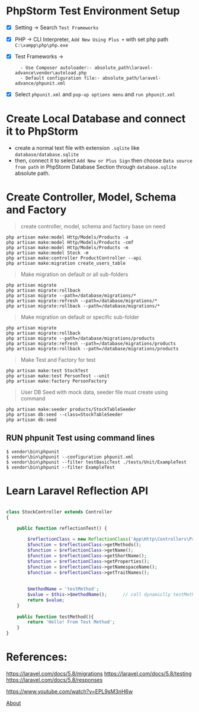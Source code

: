 
# PhpStorm Test Environment Setup

- [X] Setting -> Search `Test Frameworks`
- [X] PHP -> CLI Interpreter, `Add New Using Plus +` with set php path `C:\xampp\php\php.exe` 
- [X] Test Frameworks ->
    
        - Use Composer autoloader:- absolute_path\laravel-advance\vendor\autoload.php
        - Default configuration file:- absolute_path/laravel-advance/phpunit.xml
        
- [X] Select `phpunit.xml` and `pop-up options menu` and `run phpunit.xml`



# Create Local Database and connect it to PhpStorm

- create a normal text file with extension `.sqlite` like `database/database.sqlite`
- then, connect it to select `Add New or Plus Sign` then choose `Data source from path` in PhpStorm Database Section through `database.sqlite` absolute path.



# Create Controller, Model, Schema and Factory

> create controller, model, schema and factory base on need

    php artisan make:model Http/Models/Products -a
    php artisan make:model Http/Models/Products -cmf
    php artisan make:model Http/Models/Products -m
    php artisan make:model Stock -m
    php artisan make:controller ProductController --api
    php artisan make:migration create_users_table


> Make migration on default or all sub-folders 

    php artisan migrate
    php artisan migrate:rollback
    php artisan migrate --path=/database/migrations/*
    php artisan migrate:refresh --path=/database/migrations/*
    php artisan migrate:rollback --path=/database/migrations/*


> Make migration on default or specific sub-folder 

    php artisan migrate
    php artisan migrate:rollback
    php artisan migrate --path=/database/migrations/products
    php artisan migrate:refresh --path=/database/migrations/products
    php artisan migrate:rollback --path=/database/migrations/products



> Make Test and Factory for test

    php artisan make:test StockTest
    php artisan make:test PersonTest --unit
    php artisan make:factory PersonFactory


> User DB Seed with mock data, seeder file must create using command

    php artisan make:seeder products/StockTableSeeder
    php artisan db:seed --class=StockTableSeeder
    php artisan db:seed



## RUN phpunit Test using command lines
    
    $ vendor\bin\phpunit
    $ vendor\bin\phpunit --configuration phpunit.xml
    $ vendor\bin\phpunit --filter testBasicTest ./tests/Unit/ExampleTest
    $ vendor\bin\phpunit --filter ExampleTest



# Learn Laravel Reflection API



```php

class StockController extends Controller
{

    public function reflectionTest() {
    
        $reflectionClass = new ReflectionClass('App\Http\Controllers\Products\StockController');        // Pass NameSpace
        $function = $reflectionClass->getMethods();
        $function = $reflectionClass->getName();
        $function = $reflectionClass->getShortName();
        $function = $reflectionClass->getProperties();
        $function = $reflectionClass->getNamespaceName();
        $function = $reflectionClass->getTraitNames();
        
        
        $methodName = 'testMethod';
        $value = $this->$methodName();      // call dynamiclly testMethod() function
        return $value;
    }
    
    public function testMethod(){
        return 'Hello! From Test Method';
    }
}
```


# References:

https://laravel.com/docs/5.8/migrations
https://laravel.com/docs/5.8/testing
https://laravel.com/docs/5.8/responses

https://www.youtube.com/watch?v=EPL9sM3nH6w


<a href="{{ route('actBook', $room->id, serialize($array)) }}" class="btn btn-default">About</a>

